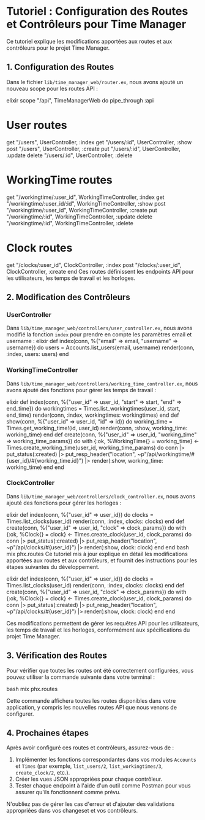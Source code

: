 # Tutoriel : Configuration des Routes et Contrôleurs pour Time Manager

Ce tutoriel explique les modifications apportées aux routes et aux contrôleurs pour le projet Time Manager.

## 1. Configuration des Routes

Dans le fichier `lib/time_manager_web/router.ex`, nous avons ajouté un nouveau scope pour les routes API :


elixir
scope "/api", TimeManagerWeb do
pipe_through :api
# User routes
get "/users", UserController, :index
get "/users/:id", UserController, :show
post "/users", UserController, :create
put "/users/:id", UserController, :update
delete "/users/:id", UserController, :delete
# WorkingTime routes
get "/workingtime/:user_id", WorkingTimeController, :index
get "/workingtime/:user_id/:id", WorkingTimeController, :show
post "/workingtime/:user_id", WorkingTimeController, :create
put "/workingtime/:id", WorkingTimeController, :update
delete "/workingtime/:id", WorkingTimeController, :delete
# Clock routes
get "/clocks/:user_id", ClockController, :index
post "/clocks/:user_id", ClockController, :create
end
Ces routes définissent les endpoints API pour les utilisateurs, les temps de travail et les horloges.

## 2. Modification des Contrôleurs

### UserController

Dans `lib/time_manager_web/controllers/user_controller.ex`, nous avons modifié la fonction `index` pour prendre en compte les paramètres email et username :
elixir
def index(conn, %{"email" => email, "username" => username}) do
users = Accounts.list_users(email, username)
render(conn, :index, users: users)
end


### WorkingTimeController

Dans `lib/time_manager_web/controllers/working_time_controller.ex`, nous avons ajouté des fonctions pour gérer les temps de travail :


elixir
def index(conn, %{"user_id" => user_id, "start" => start, "end" => end_time}) do
workingtimes = Times.list_workingtimes(user_id, start, end_time)
render(conn, :index, workingtimes: workingtimes)
end
def show(conn, %{"user_id" => user_id, "id" => id}) do
working_time = Times.get_working_time!(id, user_id)
render(conn, :show, working_time: working_time)
end
def create(conn, %{"user_id" => user_id, "working_time" => working_time_params}) do
with {:ok, %WorkingTime{} = working_time} <- Times.create_working_time(user_id, working_time_params) do
conn
|> put_status(:created)
|> put_resp_header("location", ~p"/api/workingtime/#{user_id}/#{working_time.id}")
|> render(:show, working_time: working_time)
end
end

### ClockController

Dans `lib/time_manager_web/controllers/clock_controller.ex`, nous avons ajouté des fonctions pour gérer les horloges :


elixir
def index(conn, %{"user_id" => user_id}) do
clocks = Times.list_clocks(user_id)
render(conn, :index, clocks: clocks)
end
def create(conn, %{"user_id" => user_id, "clock" => clock_params}) do
with {:ok, %Clock{} = clock} <- Times.create_clock(user_id, clock_params) do
conn
|> put_status(:created)
|> put_resp_header("location", ~p"/api/clocks/#{user_id}")
|> render(:show, clock: clock)
end
end
bash
mix phx.routes
Ce tutoriel mis à jour explique en détail les modifications apportées aux routes et aux contrôleurs, et fournit des instructions pour les étapes suivantes du développement.

elixir
def index(conn, %{"user_id" => user_id}) do
clocks = Times.list_clocks(user_id)
render(conn, :index, clocks: clocks)
end
def create(conn, %{"user_id" => user_id, "clock" => clock_params}) do
with {:ok, %Clock{} = clock} <- Times.create_clock(user_id, clock_params) do
conn
|> put_status(:created)
|> put_resp_header("location", ~p"/api/clocks/#{user_id}")
|> render(:show, clock: clock)
end
end



Ces modifications permettent de gérer les requêtes API pour les utilisateurs, les temps de travail et les horloges, conformément aux spécifications du projet Time Manager.

## 3. Vérification des Routes

Pour vérifier que toutes les routes ont été correctement configurées, vous pouvez utiliser la commande suivante dans votre terminal :

bash
mix phx.routes


Cette commande affichera toutes les routes disponibles dans votre application, y compris les nouvelles routes API que nous venons de configurer.

## 4. Prochaines étapes

Après avoir configuré ces routes et contrôleurs, assurez-vous de :

1. Implémenter les fonctions correspondantes dans vos modules `Accounts` et `Times` (par exemple, `list_users/2`, `list_workingtimes/3`, `create_clock/2`, etc.).
2. Créer les vues JSON appropriées pour chaque contrôleur.
3. Tester chaque endpoint à l'aide d'un outil comme Postman pour vous assurer qu'ils fonctionnent comme prévu.

N'oubliez pas de gérer les cas d'erreur et d'ajouter des validations appropriées dans vos changeset et vos contrôleurs.